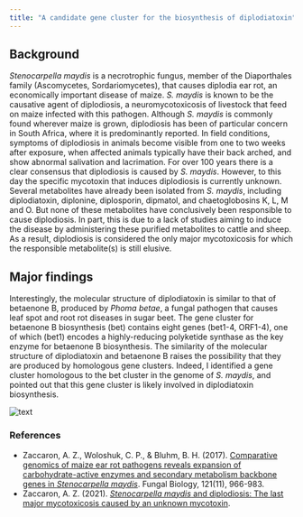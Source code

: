 ```yaml
---
title: "A candidate gene cluster for the biosynthesis of diplodiatoxin"
---
```



## Background
*Stenocarpella maydis* is a necrotrophic fungus, member of the Diaporthales family (Ascomycetes, Sordariomycetes), that causes diplodia ear rot, an economically important disease of maize. *S. maydis* is known to be the causative agent of diplodiosis, a neuromycotoxicosis of livestock that feed on maize infected with this pathogen. Although *S. maydis* is commonly found wherever maize is grown, diplodiosis has been of particular concern in South Africa, where it is predominantly reported. In field conditions, symptoms of diplodiosis in animals become visible from one to two weeks after exposure, when affected animals typically have their back arched, and show abnormal salivation and lacrimation. For over 100 years there is a clear consensus that diplodiosis is caused by *S. maydis*. However, to this day the specific mycotoxin that induces diplodiosis is currently unknown. Several metabolites have already been isolated from *S. maydis*, including diplodiatoxin, diplonine, diplosporin, dipmatol, and chaetoglobosins K, L, M and O. But none of these metabolites have conclusively been responsible to cause diplodiosis. In part, this is due to a lack of studies aiming to induce the disease by administering these purified metabolites to cattle and sheep. As a result, diplodiosis is considered the only major mycotoxicosis for which the responsible metabolite(s) is still elusive.


## Major findings
Interestingly, the molecular structure of diplodiatoxin is similar to that of betaenone B, produced by *Phoma betae*, a fungal pathogen that causes leaf spot and root rot diseases in sugar beet. The gene cluster for betaenone B biosynthesis (bet) contains eight genes (bet1-4, ORF1-4), one of which (bet1) encodes a highly-reducing polyketide synthase as the key enzyme for betaenone B biosynthesis. The similarity of the molecular structure of diplodiatoxin and betaenone B raises the possibility that they are produced by homologous gene clusters. Indeed, I identified a gene cluster homologous to the bet cluster in the genome of *S. maydis*, and pointed out that this gene cluster is likely involved in diplodiatoxin biosynthesis.


![text](https://alexzaccaron.github.io/images/stenocarpella.png "diplodiatoxin")



### References

* Zaccaron, A. Z., Woloshuk, C. P., & Bluhm, B. H. (2017). [Comparative genomics of maize ear rot pathogens reveals expansion of carbohydrate-active enzymes and secondary metabolism backbone genes in *Stenocarpella maydis*](https://www.sciencedirect.com/science/article/abs/pii/S1878614617301095). Fungal Biology, 121(11), 966-983.
* Zaccaron, A. Z. (2021). [*Stenocarpella maydis* and diplodiosis: The last major mycotoxicosis caused by an unknown mycotoxin](https://alexzaccaron.github.io/files/PLP130_midterm_Alex.pdf).
